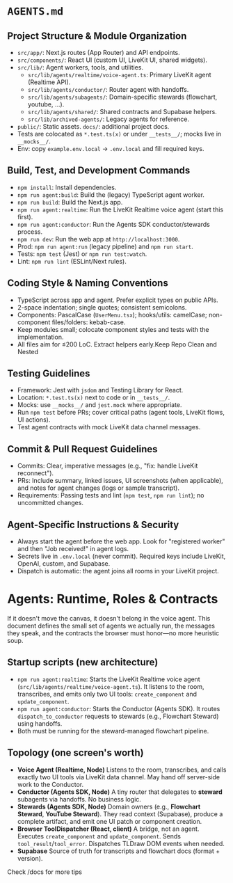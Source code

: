 # `AGENTS.md`

## Project Structure & Module Organization

- `src/app/`: Next.js routes (App Router) and API endpoints.
- `src/components/`: React UI (custom UI, LiveKit UI, shared widgets).
- `src/lib/`: Agent workers, tools, and utilities.
  - `src/lib/agents/realtime/voice-agent.ts`: Primary LiveKit agent (Realtime API).
  - `src/lib/agents/conductor/`: Router agent with handoffs.
  - `src/lib/agents/subagents/`: Domain-specific stewards (flowchart, youtube, …).
  - `src/lib/agents/shared/`: Shared contracts and Supabase helpers.
  - `src/lib/archived-agents/`: Legacy agents for reference.
- `public/`: Static assets. `docs/`: additional project docs.
- Tests are colocated as `*.test.ts(x)` or under `__tests__/`; mocks live in `__mocks__/`.
- Env: copy `example.env.local` → `.env.local` and fill required keys.

## Build, Test, and Development Commands

- `npm install`: Install dependencies.
- `npm run agent:build`: Build the (legacy) TypeScript agent worker.
- `npm run build`: Build the Next.js app.
- `npm run agent:realtime`: Run the LiveKit Realtime voice agent (start this first).
- `npm run agent:conductor`: Run the Agents SDK conductor/stewards process.
- `npm run dev`: Run the web app at `http://localhost:3000`.
- Prod: `npm run agent:run` (legacy pipeline) and `npm run start`.
- Tests: `npm test` (Jest) or `npm run test:watch`.
- Lint: `npm run lint` (ESLint/Next rules).

## Coding Style & Naming Conventions

- TypeScript across app and agent. Prefer explicit types on public APIs.
- 2-space indentation; single quotes; consistent semicolons.
- Components: PascalCase (`UserMenu.tsx`); hooks/utils: camelCase; non-component files/folders: kebab-case.
- Keep modules small; colocate component styles and tests with the implementation.
- All files aim for ≤200 LoC. Extract helpers early.Keep Repo Clean and Nested

## Testing Guidelines

- Framework: Jest with `jsdom` and Testing Library for React.
- Location: `*.test.ts(x)` next to code or in `__tests__/`.
- Mocks: use `__mocks__/` and `jest.mock` where appropriate.
- Run `npm test` before PRs; cover critical paths (agent tools, LiveKit flows, UI actions).
- Test agent contracts with mock LiveKit data channel messages.

## Commit & Pull Request Guidelines

- Commits: Clear, imperative messages (e.g., "fix: handle LiveKit reconnect").
- PRs: Include summary, linked issues, UI screenshots (when applicable), and notes for agent changes (logs or sample transcript).
- Requirements: Passing tests and lint (`npm test`, `npm run lint`); no uncommitted changes.

## Agent-Specific Instructions & Security

- Always start the agent before the web app. Look for "registered worker" and then "Job received!" in agent logs.
- Secrets live in `.env.local` (never commit). Required keys include LiveKit, OpenAI, custom, and Supabase.
- Dispatch is automatic: the agent joins all rooms in your LiveKit project.

# Agents: Runtime, Roles & Contracts

If it doesn't move the canvas, it doesn't belong in the voice agent. This document defines the small set of agents we actually run, the messages they speak, and the contracts the browser must honor—no more heuristic soup.

## Startup scripts (new architecture)

- `npm run agent:realtime`: Starts the LiveKit Realtime voice agent (`src/lib/agents/realtime/voice-agent.ts`). It listens to the room, transcribes, and emits only two UI tools: `create_component` and `update_component`.
- `npm run agent:conductor`: Starts the Conductor (Agents SDK). It routes `dispatch_to_conductor` requests to stewards (e.g., Flowchart Steward) using handoffs.
- Both must be running for the steward-managed flowchart pipeline.

## Topology (one screen's worth)

- **Voice Agent (Realtime, Node)**
  Listens to the room, transcribes, and calls exactly two UI tools via LiveKit data channel. May hand off server-side work to the Conductor.
- **Conductor (Agents SDK, Node)**
  A tiny router that delegates to **steward** subagents via handoffs. No business logic.
- **Stewards (Agents SDK, Node)**
  Domain owners (e.g., **Flowchart Steward**, **YouTube Steward**). They read context (Supabase), produce a complete artifact, and emit one UI patch or component creation.
- **Browser ToolDispatcher (React, client)**
  A bridge, not an agent. Executes `create_component` and `update_component`. Sends `tool_result`/`tool_error`. Dispatches TLDraw DOM events when needed.
- **Supabase**
  Source of truth for transcripts and flowchart docs (format + version).

Check /docs for more tips
